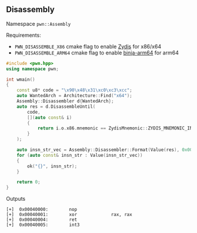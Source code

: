 
## Disassembly

Namespace `pwn::Assembly`

Requirements:
 - `PWN_DISASSEMBLE_X86` cmake flag to enable [Zydis](https://github.com/zyantific/zydis) for x86/x64
 - `PWN_DISASSEMBLE_ARM64` cmake flag to enable  [binja-arm64](https://github.com/Vector35/arch-arm64) for arm64

```cpp
#include <pwn.hpp>
using namespace pwn;

int wmain()
{
    const u8* code = "\x90\x48\x31\xc0\xc3\xcc";
    auto WantedArch = Architecture::Find("x64");
    Assembly::Disassembler d{WantedArch};
    auto res = d.DisassembleUntil(
        code,
        [](auto const& i)
        {
            return i.o.x86.mnemonic == ZydisMnemonic::ZYDIS_MNEMONIC_INT3;
        }
    );

    auto insn_str_vec = Assembly::Disassembler::Format(Value(res), 0x00040000);
    for (auto const& insn_str : Value(insn_str_vec))
    {
        ok("{}", insn_str);
    }

    return 0;
}
```

Outputs
```
[+]  0x00040000:        nop
[+]  0x00040001:        xor             rax, rax
[+]  0x00040004:        ret
[+]  0x00040005:        int3
```
